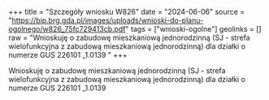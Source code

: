 +++
title = "Szczegóły wniosku W826"
date = "2024-06-06"
source = "https://bip.brg.gda.pl/images/uploads/wnioski-do-planu-ogolnego/w826_75fc729413cb.pdf"
tags = ["wnioski-ogolne"]
geolinks = []
raw = "Wnioskuję o zabudowę mieszkaniową jednorodzinną (SJ - strefa wielofunkcyjna z zabudową mieszkaniową jednorodzinną) dla działki o numerze GUS 226101 _1.0139 "
+++

Wnioskuję o zabudowę mieszkaniową jednorodzinną (SJ - strefa wielofunkcyjna z
zabudową mieszkaniową jednorodzinną) dla działki o numerze GUS 226101 _1.0139



